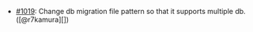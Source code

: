 * [#1019](https://github.com/rubocop/rubocop-rails/pull/1019): Change db migration file pattern so that it supports multiple db. ([@r7kamura][])
